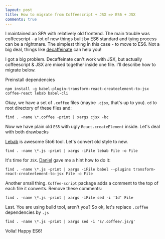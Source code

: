 ```yaml
---
layout: post
title: How to migrate from Coffeescript + JSX => ES6 + JSX
comments: true
---
```


I maintained an SPA with relatively old frontend. The main trouble was coffeescript - a lot of new things built by ES6 standard and tying process can be a nightmare.
The simplest thing in this case - to move to ES6. Not a big deal, things like [decaffeinate](https://github.com/decaffeinate/decaffeinate) can help you!

I got a big problem. Decaffeinate can't work with JSX, but actually coffeescript & JSX are mixed together inside one file. I'll describe how to migrate below.

Preinstall dependencies

```
npm install -g babel-plugin-transform-react-createelement-to-jsx coffee-react lebab babel-cli
```

Okay, we have a set of `.coffee` files (maybe `.cjsx`, that's up to you). `cd` to root directory of these files and:

```
find . -name \*.coffee -print | xargs cjsx -bc
```

Now we have plain old `ES5` with ugly `React.createElement` inside. Let's deal with both drawbacks

[Lebab](https://github.com/mohebifar/lebab) is awesome 5to6 tool. Let's convert old style to new.

```
find . -name \*.js -print | xargs -iFile lebab File -o File
```

It's time for `JSX`. [Daniel](http://stackoverflow.com/a/36218474/2926641) gave me a hint how to do it:

```
find . -name \*.js -print | xargs -iFile babel --plugins transform-react-createelement-to-jsx File -o File
```

Another small thing. `Coffee-script` package adds a comment to the top of each file it converts. Remove these comments:

```
find . -name \*.js -print | xargs -iFile sed -i '1d' File
```

Last. You are using build tool, aren't you? So ok, let's replace `.coffee` dependencies by `.js`

```
find . -name \*.js -print | xargs sed -i 's/.coffee/.js/g'
```

Volia! Happy ES6!

